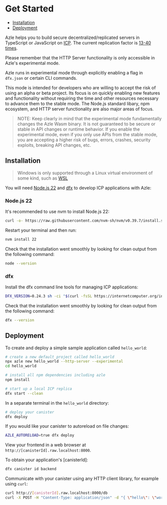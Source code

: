 # Get Started

- [Installation](#installation)
- [Deployment](#deployment)

Azle helps you to build secure decentralized/replicated servers in TypeScript or JavaScript on [ICP](https://internetcomputer.org/). The current replication factor is [13-40 times](https://dashboard.internetcomputer.org/subnets).

Please remember that the HTTP Server functionality is only accessible in Azle's experimental mode.

Azle runs in experimental mode through explicitly enabling a flag in `dfx.json` or certain CLI commands.

This mode is intended for developers who are willing to accept the risk of using an alpha or beta project. Its focus is on quickly enabling new features and functionality without requiring the time and other resources necessary to advance them to the stable mode. The Node.js standard libary, npm ecosystem, and HTTP server functionality are also major areas of focus.

> NOTE: Keep clearly in mind that the experimental mode fundamentally changes the Azle Wasm binary. It is not guaranteed to be secure or stable in API changes or runtime behavior. If you enable the experimental mode, even if you only use APIs from the stable mode, you are accepting a higher risk of bugs, errors, crashes, security exploits, breaking API changes, etc.

## Installation

> Windows is only supported through a Linux virtual environment of some kind, such as [WSL](https://learn.microsoft.com/en-us/windows/wsl/install)

You will need [Node.js 22](#nodejs-22) and [dfx](#dfx) to develop ICP applications with Azle:

### Node.js 22

It's recommended to use nvm to install Node.js 22:

```bash
curl -o- https://raw.githubusercontent.com/nvm-sh/nvm/v0.39.7/install.sh | bash
```

Restart your terminal and then run:

```bash
nvm install 22
```

Check that the installation went smoothly by looking for clean output from the following command:

```bash
node --version
```

### dfx

Install the dfx command line tools for managing ICP applications:

```bash
DFX_VERSION=0.24.3 sh -ci "$(curl -fsSL https://internetcomputer.org/install.sh)"
```

Check that the installation went smoothly by looking for clean output from the following command:

```bash
dfx --version
```

## Deployment

To create and deploy a simple sample application called `hello_world`:

```bash
# create a new default project called hello_world
npx azle new hello_world --http-server --experimental
cd hello_world
```

```bash
# install all npm dependencies including azle
npm install
```

```bash
# start up a local ICP replica
dfx start --clean
```

In a separate terminal in the `hello_world` directory:

```bash
# deploy your canister
dfx deploy
```

If you would like your canister to autoreload on file changes:

```bash
AZLE_AUTORELOAD=true dfx deploy
```

View your frontend in a web browser at `http://[canisterId].raw.localhost:8000`.

To obtain your application's [canisterId]:

```bash
dfx canister id backend
```

Communicate with your canister using any HTTP client library, for example using `curl`:

```bash
curl http://[canisterId].raw.localhost:8000/db
curl -X POST -H "Content-Type: application/json" -d "{ \"hello\": \"world\" }" http://[canisterId].raw.localhost:8000/db/update
```
